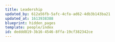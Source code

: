 ```yaml
---
title: Leadership
updated_by: 612a56fb-5afc-4cfa-ad62-4db3b143ba21
updated_at: 1613938388
blueprint: hidden_pages
template: people/index
id: deddd819-3b16-4546-8ffa-19cf382342ce
---
```

